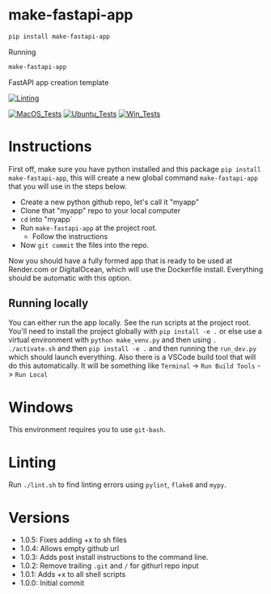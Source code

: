 # make-fastapi-app

```bash
pip install make-fastapi-app
```

Running
```bash
make-fastapi-app
```

FastAPI app creation template

[![Linting](../../actions/workflows/lint.yml/badge.svg)](../../actions/workflows/lint.yml)

[![MacOS_Tests](../../actions/workflows/push_macos.yml/badge.svg)](../../actions/workflows/push_macos.yml)
[![Ubuntu_Tests](../../actions/workflows/push_ubuntu.yml/badge.svg)](../../actions/workflows/push_ubuntu.yml)
[![Win_Tests](../../actions/workflows/push_win.yml/badge.svg)](../../actions/workflows/push_win.yml)


# Instructions

First off, make sure you have python installed and this package `pip install make-fastapi-app`, this will create a new global command `make-fastapi-app` that you will use in the steps below.

  * Create a new python github repo, let's call it "myapp"
  * Clone that "myapp" repo to your local computer
  * `cd` into "myapp`
  * Run `make-fastapi-app` at the project root.
    * Follow the instructions
  * Now `git commit` the files into the repo.
  
Now you should have a fully formed app that is ready to be used at Render.com or DigitalOcean, which will use the Dockerfile install. Everything should be automatic with this option.

## Running locally

You can either run the app locally. See the run scripts at the project root. You'll need to install the project globally with `pip install -e .` or else use a virtual environment with `python make_venv.py` and then using `. ./activate.sh` and then `pip install -e .` and then running the `run_dev.py` which should launch everything. Also there is a VSCode build tool that will do this automatically. It will be something like `Terminal` -> `Run Build Tools` -> `Run Local`

# Windows

This environment requires you to use `git-bash`.

# Linting

Run `./lint.sh` to find linting errors using `pylint`, `flake8` and `mypy`.

# Versions

  * 1.0.5: Fixes adding +x to sh files
  * 1.0.4: Allows empty github url
  * 1.0.3: Adds post install instructions to the command line.
  * 1.0.2: Remove trailing `.git` and `/` for githurl repo input
  * 1.0.1: Adds +x to all shell scripts
  * 1.0.0: Initial commit
